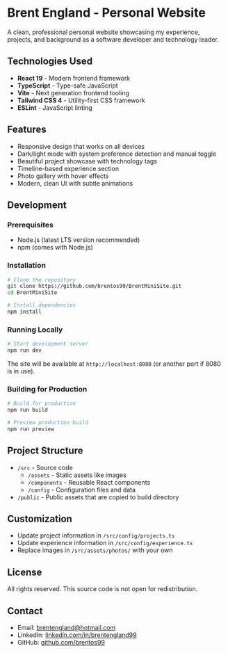 # Brent England - Personal Website

A clean, professional personal website showcasing my experience, projects, and background as a software developer and technology leader.

## Technologies Used

- **React 19** - Modern frontend framework
- **TypeScript** - Type-safe JavaScript
- **Vite** - Next generation frontend tooling
- **Tailwind CSS 4** - Utility-first CSS framework
- **ESLint** - JavaScript linting

## Features

- Responsive design that works on all devices
- Dark/light mode with system preference detection and manual toggle
- Beautiful project showcase with technology tags
- Timeline-based experience section
- Photo gallery with hover effects
- Modern, clean UI with subtle animations

## Development

### Prerequisites

- Node.js (latest LTS version recommended)
- npm (comes with Node.js)

### Installation

```bash
# Clone the repository
git clone https://github.com/brentos99/BrentMiniSite.git
cd BrentMiniSite

# Install dependencies
npm install
```

### Running Locally

```bash
# Start development server
npm run dev
```

The site will be available at `http://localhost:8080` (or another port if 8080 is in use).

### Building for Production

```bash
# Build for production
npm run build

# Preview production build
npm run preview
```

## Project Structure

- `/src` - Source code
  - `/assets` - Static assets like images
  - `/components` - Reusable React components
  - `/config` - Configuration files and data 
- `/public` - Public assets that are copied to build directory

## Customization

- Update project information in `/src/config/projects.ts`
- Update experience information in `/src/config/experience.ts`
- Replace images in `/src/assets/photos/` with your own

## License

All rights reserved. This source code is not open for redistribution.

## Contact

- Email: brentengland@hotmail.com
- LinkedIn: [linkedin.com/in/brentengland99](https://linkedin.com/in/brentengland99)
- GitHub: [github.com/brentos99](https://github.com/brentos99)